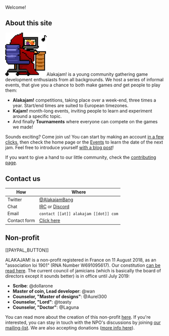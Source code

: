 Welcome!
## About this site
<img src="/static/images/docs/play.png" class="pull-right" width="26%" />Alakajam! is a young community gathering game development enthusiasts from all backgrounds. We host a series of informal events, that give you a chance to both make games *and* get people to play them:

* **Alakajam!** competitions, taking place over a week-end, three times a year. Start/end times are suited to European timezones.
* **Kajam!** month-long events, inviting people to learn and experiment around a specific topic.
* And finally **Tournaments** where everyone can compete on the games we made!

Sounds exciting? Come join us! You can start by making an account [in a few clicks](/register), then check the home page or the [Events](/events) to learn the date of the next jam. Feel free to introduce yourself [with a blog post](/post/create)!

If you want to give a hand to our little community, check the [contributing page](/article/contributing).

## <a name="contact"></a>Contact us


| How          | Where | 
| ------------ | ----- | 
| Twitter      | [@AlakajamBang](https://twitter.com/AlakajamBang) | 
| Chat         | [IRC](/chat) or [Discord](https://discord.gg/yZPBpTn) |
| Email        |   `contact [[at]] alakajam [[dot]] com` | 
| Contact form | [Click here](https://docs.google.com/forms/d/e/1FAIpQLScjMwNehfQBGKvsMEE2VYuH_9WbbNb2hZ3F1dIC_UPy9c294w/viewform) |

## Non-profit

[[PAYPAL_BUTTON]]

ALAKAJAM! is a non-profit registered in France on 11 August 2018, as an "association loi 1901" (RNA Number W691095617). Our constitution [can be read here](/article/npo-constitution). The current council of jamicians (which is basically the board of directors except it sounds better) is in office until July 2019:

* **Scribe**: @dollarone
* **Master of coin, Lead developer**: @wan
* **Counselor, "Master of designs"**: @Aurel300
* **Counselor, "Lord"**: @toasty
* **Counselor, "Doctor"**: @Laguna

You can read more about the creation of this non-profit [here](https://alakajam.com/post/722/alakajam-an-npo). If you're interested, you can stay in touch with the NPO's discussions by joining [our mailing-list](https://framalistes.org/sympa/info/alakajam-team). We are also accepting donations ([more info here](https://alakajam.com/post/1070/finances-of-the-alakajam-association)).
